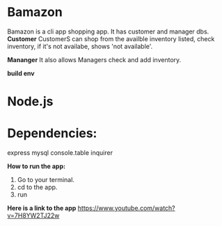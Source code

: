 # Bamazon

Bamazon is a cli app shopping app. It has customer and manager dbs. 
**Customer**
  CustomerS can shop from the availble inventory listed, check inventory, if it's not availabe, shows 'not available'.
  
  
  
**Mananger**
  It also allows Managers check and add inventory.

**build env** 

# Node.js



# Dependencies: 

express
mysql
console.table
inquirer

**How to run the app:**
  1. Go to your terminal.
  2. cd to the app.
  3. run 
  
  **Here is a link to the app**
  https://www.youtube.com/watch?v=7H8YW2TJ22w

 


